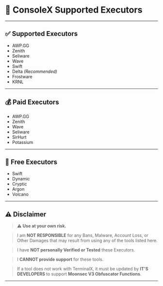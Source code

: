 # 🚀 ConsoleX Supported Executors

---

## ✅ Supported Executors

- AWP.GG  
- Zenith  
- Seliware  
- Wave  
- Swift  
- Delta *(Recommended)*  
- Frostware  
- KRNL  

---

## 💰 Paid Executors

- AWP.GG  
- Zenith  
- Wave  
- Seliware  
- SirHurt  
- Potassium  

---

## 👑 Free Executors

- Swift  
- Dynamic  
- Cryptic  
- Argon  
- Volcano  

---

## ⚠️ Disclaimer

> ⚠️ **Use at your own risk.**  

> I am **NOT RESPONSIBLE** for any Bans, Malware, Account Loss, or Other Damages that may result from using any of the tools listed here.

> I have **NOT personally Verified or Tested** these Executors.  

> I **CANNOT provide support** for these tools.  

> If a tool does not work with TerminalX, it must be updated by **IT'S DEVELOPERS** to support **Moonsec V3 Obfuscator Functions**.

---
